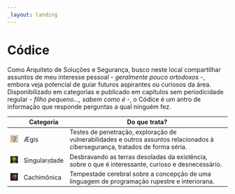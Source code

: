 ```yaml
---
_layout: landing
---
```


# Códice
Como Arquiteto de Soluções e Segurança, busco neste local compartilhar assuntos de meu interesse pessoal - _geralmente pouco ortodoxos_ -,
embora veja potencial de guiar futuros aspirantes ou curiosos da área. Disponibilizado em categorias e publicado em capítulos
sem periodicidade regular - _filho pequeno..., sabem como é_ -, o Códice é um antro de informação que responde perguntas a qual
ninguém fez.

|                                                                                | Categoria     | Do que trata?                                                                                                                  |
|--------------------------------------------------------------------------------|---------------|--------------------------------------------------------------------------------------------------------------------------------|
| [![Aegis](images/aegis/logo50x50.png)](aegis/intro.md)                         | Ægis          | Testes de penetração, exploração de vulnerabilidades e outros assuntos relacionados à cibersegurança, tratados de forma séria. |
| [![Singularidade](images/singularidade/logo50x50.png)](singularidade/intro.md) | Singularᴉdade | Desbravando as terras desoladas da existência, sobre o que é interessante, curioso e desnecessário.                            |
| [![Cachimônia](images/cachimonia/logo50x50.png)](cachimonia/intro.md)          | Cachimônica   | Tempestade cerebral sobre a concepção de uma linguagem de programação rupestre e interiorana.                                  |

<!---
## Apetrechos
Ferramentas consideravelmente boas e eficientes que faz bem conhecer e usar.

[![Apetrechos](images/apetrechos/logo.png)](apetrechos/intro.md)
-->
